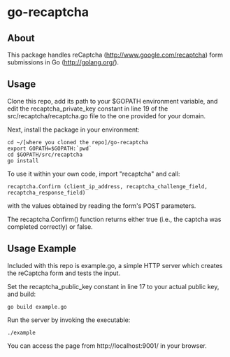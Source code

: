 go-recaptcha
============

About
-----

This package handles reCaptcha (http://www.google.com/recaptcha) form submissions in Go (http://golang.org/).

Usage
-----

Clone this repo, add its path to your $GOPATH environment variable, and edit the recaptcha_private_key constant in line 19 of the src/recaptcha/recaptcha.go file to the one provided for your domain.

Next, install the package in your environment:

```
cd ~/[where you cloned the repo]/go-recaptcha
export GOPATH=$GOPATH:`pwd`
cd $GOPATH/src/recaptcha
go install
```

To use it within your own code, import "recaptcha" and call:

    recaptcha.Confirm (client_ip_address, recaptcha_challenge_field, recaptcha_response_field)

with the values obtained by reading the form's POST parameters.

The recaptcha.Confirm() function returns either true (i.e., the captcha was completed correctly) or false.

Usage Example
-------------

Included with this repo is example.go, a simple HTTP server which creates the reCaptcha form and tests the input.

Set the recaptcha_public_key constant in line 17 to your actual public key, and build:

```
go build example.go
```

Run the server by invoking the executable:

```
./example
```

You can access the page from http://localhost:9001/ in your browser.

